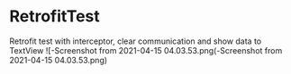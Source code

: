 # RetrofitTest
Retrofit test with interceptor, clear communication and show data to TextView
![-Screenshot from 2021-04-15 04.03.53.png(-Screenshot from 2021-04-15 04.03.53.png)
